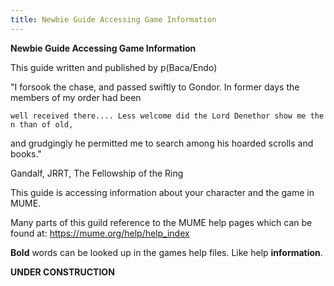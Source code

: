 ```yaml
---
title: Newbie Guide Accessing Game Information
---
```


**Newbie Guide Accessing Game Information**

This guide written and published by p(Baca/Endo)

"I forsook the chase, and passed swiftly to Gondor. In former days the
members of my order had been

`well received there.... Less welcome did the Lord Denethor show me then than of old, `

and grudgingly he permitted me to search among his hoarded scrolls and
books."

Gandalf, JRRT, The Fellowship of the Ring

This guide is accessing information about your character and the game in
MUME.

Many parts of this guild reference to the MUME help pages which can be
found at: <https://mume.org/help/help_index>

**Bold** words can be looked up in the games help files. Like help
**information**.

**UNDER CONSTRUCTION**